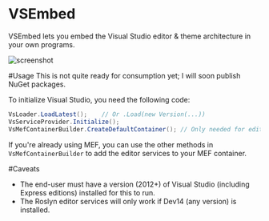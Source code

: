 VSEmbed
=======

VSEmbed lets you embed the Visual Studio editor &amp; theme architecture in your own programs.

![screenshot](https://pbs.twimg.com/media/B1dX6NxCMAAv6iZ.png:large)

#Usage
This is not quite ready for consumption yet; I will soon publish NuGet packages.

To initialize Visual Studio, you need the following code:

```C#
VsLoader.LoadLatest();    // Or .Load(new Version(...))
VsServiceProvider.Initialize();
VsMefContainerBuilder.CreateDefaultContainer(); // Only needed for editor embedding
```

If you're already using MEF, you can use the other methods in `VsMefContainerBuilder` to add the editor services to your MEF container.

#Caveats
 - The end-user must have a version (2012+) of Visual Studio (including Express editions) installed for this to run.
 - The Roslyn editor services will only work if Dev14 (any version) is installed.



